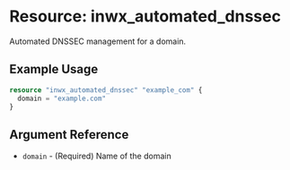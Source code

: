 # Resource: inwx_automated_dnssec

Automated DNSSEC management for a domain.

## Example Usage

```terraform
resource "inwx_automated_dnssec" "example_com" {
  domain = "example.com"
}
```

## Argument Reference

* `domain` - (Required) Name of the domain
